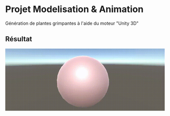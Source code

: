 # Projet Modelisation & Animation
Génération de plantes grimpantes à l'aide du moteur "Unity 3D"

## Résultat
<img src="Resultat.gif"/>
